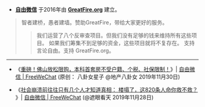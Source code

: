 - [**自由微信**](https://freewechat.com/) 于2016年由 [**GreatFire.org**](https://zh.greatfire.org/) 建立。
> 智者建桥，愚者建墙。赞助GreatFire，带给大家更好的服务。 
>> 我们运营了八个反审查项目。但我们没有足够的钱来维持所有这些项目。 如果我们筹集不到足够的资金，这些项目就将不复存在。 支持言论自由。支持 GreatFire.org。 

---------------------------------------------------------------------------------------------------

- 《[重磅！佛山放松限购，本科首套房不受户籍、个税、社保限制！](https://freewechat.com/a/MjM5NzExODYzNw==/2667509006/1)》| [自由微信 | FreeWeChat](https://freewechat.com/)
(原创： 八卦女星子 @地产八卦女 2019年11月30日)

- 《[社会崩溃前往往只有几个人才知道真相： 楼塌了，这820条人命你救不救？ ](https://freewechat.com/a/MzU0MTY5NzY0Mg==/2247490365/1)》| [自由微信 | FreeWeChat](https://freewechat.com/)
(@遮眼看天 2019年11月28日)
